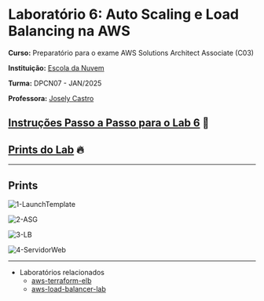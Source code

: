 # Laboratório 6: Auto Scaling e Load Balancing na AWS

**Curso:** Preparatório para o exame AWS Solutions Architect Associate (C03)


**Instituição:** [Escola da Nuvem](https://escoladanuvem.org/)


**Turma:** DPCN07 - JAN/2025

**Professora:** [Josely Castro](https://www.linkedin.com/in/joselybcastro)

## [Instruções Passo a Passo para o Lab 6](./Lab06.pdf) 📜
## [Prints do Lab](#prints) 🔥

---

## Prints

![1-LaunchTemplate](https://github.com/user-attachments/assets/cded109b-43fb-47c7-b6ba-ee0bd0ce1d98)


![2-ASG](https://github.com/user-attachments/assets/542fae37-4f75-4914-b070-af0a3903e83c)


![3-LB](https://github.com/user-attachments/assets/dbb83d40-4233-45f3-b35e-14b69bf5e1e3)


![4-ServidorWeb](https://github.com/user-attachments/assets/45d89504-7e39-4930-bf89-e343335ab7e8)

---

- Laboratórios relacionados
	- [aws-terraform-elb](https://github.com/nolascojoao/aws-terraform-elb)
	- [aws-load-balancer-lab](https://github.com/nolascojoao/aws-load-balancer-lab)
